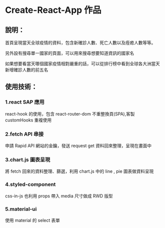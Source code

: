 # Create-React-App 作品

## 說明：

首頁呈現當天全球疫情的資料，包含新確診人數、死亡人數以及痊癒人數等等。

另外設有搜尋單一國家的頁面，可以用來搜尋想要知道資訊的國家名

如果想要看當天哪個國家疫情相對嚴重的話，可以從排行榜中看到全球各大洲當天新增確診人數的前五名

## 使用技術：

### 1.react SAP 應用

react-hook 的使用，包含 react-router-dom 不重整換頁(SPA),客製 customHooks 重複使用

### 2.fetch API 串接

申請 Rapid API 網站的金鑰，發送 request get 資料回來整理，呈現在畫面中

### 3.chart.js 圖表呈現

將 fetch 回來的資料整理、篩選，利用 chart.js 中的 line , pie 圖表做資料呈現

### 4.styled-component

css-in-js 也利用 props 帶入 media 尺寸做成 RWD 版型

### 5.material-ui

使用 material 的 select 表單
